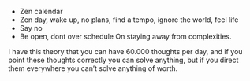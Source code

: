 - Zen calendar
- Zen day, wake up, no plans, find a tempo, ignore the world, feel life
- Say no
- Be open, dont over schedule
On staying away from complexities.

I have this theory that you can have 60.000 thoughts per day, and if you point these thoughts correctly you can solve anything, but if you direct them everywhere you can’t solve anything of worth.
